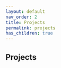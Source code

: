```yaml
---
layout: default
nav_order: 2
title: Projects
permalink: projects
has_children: true
---
```


## Projects
